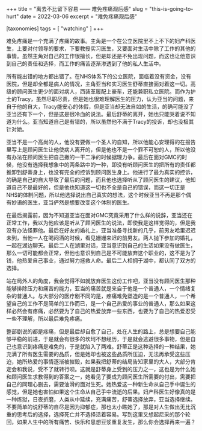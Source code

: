 +++
title = "离去不比留下容易 —— 难免疼痛观后感"
slug = "this-is-going-to-hurt"
date = 2022-03-06
excerpt = "难免疼痛观后感"

[taxonomies]
tags = [ "watching" ]
+++

难免疼痛是一个充满了疼痛的故事。主角是一个在公立医院里不上不下的妇产科医生，上要对付领导的要求，下要教授实习医生，又要面对生活中除了工作的其他的事情。虽然主角对自己的工作很擅长，但是却还是不免出现问题，而这也让他意识到自己的责任和选择，而工作的痛苦逐渐渗透到了他的私人生活中。

所有能出错的地方都出错了。在NHS体系下的公立医院，面临着没有资金，没有医院，但是却全都是病人的情况，主角亚当和实习医生舒蒂直接面对着这一切。高级的顾问医生更少的面对病人，西装革履配上豪车，还能兼职私立医院。而作为护士的Tracy，虽然尽职尽责，但是她也很难理解医生的压力，认为亚当的问题，来自于他的自大，Tracy能安心的休假，但是亚当却无法自如的生活，的确可能没了亚当还有下一个，但是这是很冷血的说法。最后舒蒂的离开，她也只能哭着说不知道为什么。亚当知道自己是有错的，所以虽然他不满于Tracy的投诉，却也没极其针对她。

亚当不是一个高尚的人，他没有要做一个圣人的自知，所以他能心安理得的在报告里写上是顾问医生让他使病人离开的，但是他也不是一个罪不可恕的人，所以他没有办法在顾问医生把自己撇的一干二净的时候据理力争。最后在面对GMC的时候，他没有选择我想象中的两条路中的一种，即没有听顾问医生的把所有的责任都推卸到舒蒂身上，也没有完全的控诉到顾问医生身上。他进行了最为真实的控诉，的确是自己的自大导致了最后的问题，而且他也选择听从了顾问医生的建议，他知道自己不是最好的，但是他也知道这一切也不全是自己的错误，而这一切正是NHS的体制问题，所以他选择说出自己真实的想法，这个时候亚当不再是那个偶有妙语的医生，亚当俨然是想要改变这个体制的医生。

在最后揭露前，因为不知道亚当在面对GMC究竟采用了什么样的说辞，亚当还在正常工作，我以为他应该是听从了顾问医生的说法，即使我是这样觉得的，但是我没有办法怪罪他。最后在好友的婚礼上，亚当准备寻找新的几乎，前男友哈里迟迟未到，当他一人在喝闷酒的时候，看见姗姗来迟的前男友。两人抛下参加的婚礼，一起在湖边聊天。最后二人在湖里对话，亚当意识到自己的生活如果没有做医生，那么一切可能都会正常，但他也意识到自己是不可能放弃这个职业的，这不是为了钱，他热爱自己事业，通过努力拯救人命。最后二人相拥于湖中，都认同了双方的选择。

站在局外人的角度，我会觉得不如就放弃医生这份工作吧，亚当没有顾问医生那种能够排除压力和痛苦的能力，亚当的痛苦就是来自于他是一个普通人，一个情绪复杂的普通人。与大部分的医疗剧不同的是，疼痛难免塑造的是一个普通人，一个希望自己的工作不是简单的工作而已，是一个自己热爱的事业的普通人，那么如果这样必然会有疼痛，必然要为了自己的热爱放弃一些东西，也要为了自己的热爱忍受一些不理解，所以最后难免疼痛。

整部剧说的都是疼痛，但是最后却自愈了自己，处在人生的路上，总是想要自己能够平稳的前进，于是就会有很多的坎坷不想经历，于是就会逃避很多事物，但是自己也意识到疼痛是难免的，于是就陷入了两难。舒蒂正是这种选择的一种结果，她充满了所有医生需要的品质，但是她却也被这些品质所压迫，无法再承受这些压迫，她所热爱的事情逐渐被摧毁，如果我把舒蒂的结局告知家里的大人，大部分肯定会和我说，受不了就转行呗。这就是舒蒂身上受到的压力之一，这也是为什么她和顾问医生求教得到的答案之一，她看见了要成为顾问医生所需要的付出，需要把自己的同理心删去，需要油滑的面对生死。她热爱这一种新生命从自己手中诞生的感觉，但是她也害怕如果这个生命从自己手中流逝的后果。妇产科医生好像真的是一种炼狱，日夜折磨，人类从中延续，充满痛苦，舒蒂选择放弃，亚当选择继续。不要简单的说舒蒂的自尽是因为抑郁症，那也太小瞧她了，那是对人生做出无比沉重的思考后的选择，选择死亡并不选择活着容易。写到这里又想起尼采的那个轮回，如果人生中的所有痛苦、快乐和思想豆浆重复发生，那么你会选择再来一遍？
